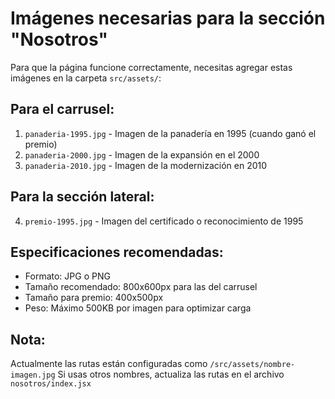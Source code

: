 # Imágenes necesarias para la sección "Nosotros"

Para que la página funcione correctamente, necesitas agregar estas imágenes en la carpeta `src/assets/`:

## Para el carrusel:
1. `panaderia-1995.jpg` - Imagen de la panadería en 1995 (cuando ganó el premio)
2. `panaderia-2000.jpg` - Imagen de la expansión en el 2000
3. `panaderia-2010.jpg` - Imagen de la modernización en 2010

## Para la sección lateral:
4. `premio-1995.jpg` - Imagen del certificado o reconocimiento de 1995

## Especificaciones recomendadas:
- Formato: JPG o PNG
- Tamaño recomendado: 800x600px para las del carrusel
- Tamaño para premio: 400x500px
- Peso: Máximo 500KB por imagen para optimizar carga

## Nota:
Actualmente las rutas están configuradas como `/src/assets/nombre-imagen.jpg`
Si usas otros nombres, actualiza las rutas en el archivo `nosotros/index.jsx`